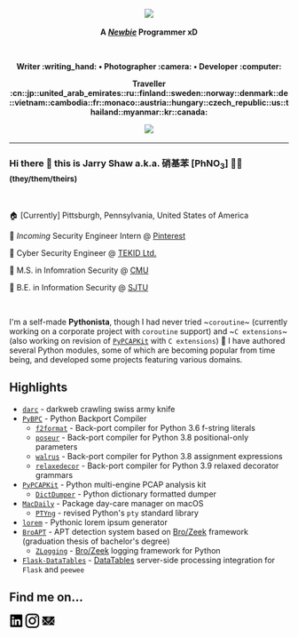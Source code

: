 <!--
**JarryShaw/JarryShaw** is a ✨ _special_ ✨ repository because its `README.md` (this file) appears on your GitHub profile.

Here are some ideas to get you started:

- 🔭 I’m currently working on ...
- 🌱 I’m currently learning ...
- 👯 I’m looking to collaborate on ...
- 🤔 I’m looking for help with ...
- 💬 Ask me about ...
- 📫 How to reach me: ...
- 😄 Pronouns: ...
- ⚡ Fun fact: ...
-->

<p align="center">
  <a href="https://wakatime.com/jarryshaw">
    <img src="https://github-readme-stats.vercel.app/api?username=jarryshaw&show_icons=true&theme=dark&include_all_commits=true&count_private=true" />
  </a>
</p>

<p align="center">
  <strong>
    A <a href="https://github.com/JarryShaw/JarryShaw/blob/master/img/newbie.png?raw=true"><em>Newbie</em></a> Programmer xD
  </strong>
</p>

<br />

<p align="center">
  <strong>
    Writer :writing_hand: • Photographer :camera: • Developer :computer:
  </strong>
</p>
<p align="center">
  <strong>
    Traveller :cn::jp::united_arab_emirates::ru::finland::sweden::norway::denmark::de::vietnam::cambodia::fr::monaco::austria::hungary::czech_republic::us::thailand::myanmar::kr::canada:
  </strong>
</p>

<p align="center">
  <a href="https://github.com/JarryShaw">
    <img src="https://github-profile-trophy.vercel.app/?username=jarryshaw&column=8&theme=onedark&no-bg=false" />
  </a>
</p>

---

### Hi there :wave: this is Jarry Shaw a.k.a. 硝基苯 \[PhNO<sub>3</sub>\] :rainbow_flag: <sub>(they/them/theirs)</sub>

<br />

:house: \[Currently\] Pittsburgh, Pennsylvania, United States of America

:office: *Incoming* Security Engineer Intern @ [Pinterest](https://www.pinterest.com/)

:office: Cyber Security Engineer @ [TEKID Ltd.](https://www.tek-id.com/)

:school: M.S. in Infomration Security @ [CMU](https://www.cmu.edu/ini/academics/msis/)

:school: B.E. in Information Security @ [SJTU](https://infosec.sjtu.edu.cn/)

<br />

I'm a self-made **Pythonista**, though I had never tried ~`coroutine`~ (currently working on a corporate
project with `coroutine` support) and ~`C extensions`~ (also working on revision of
[`PyPCAPKit`](https://github.com/JarryShaw/PyPCAPKit) with `C extensions`) :rofl:
I have authored several Python modules, some of which are becoming popular from time being, and developed
some projects featuring various domains.

Highlights
----------

- [`darc`](https://github.com/JarryShaw/darc) - darkweb crawling swiss army knife
- [`PyBPC`](https://github.com/pybpc/pybpc) - Python Backport Compiler
  - [`f2format`](https://github.com/pybpc/f2format) - Back-port compiler for Python 3.6 f-string literals
  - [`poseur`](https://github.com/pybpc/poseur) - Back-port compiler for Python 3.8 positional-only parameters
  - [`walrus`](https://github.com/pybpc/walrus) - Back-port compiler for Python 3.8 assignment expressions
  - [`relaxedecor`](https://github.com/pybpc/relaxedecor) - Back-port compiler for Python 3.9 relaxed decorator grammars
- [`PyPCAPKit`](https://github.com/JarryShaw/PyPCAPKit) - Python multi-engine PCAP analysis kit
  - [`DictDumper`](https://github.com/JarryShaw/DictDumper) - Python dictionary formatted dumper
- [`MacDaily`](https://github.com/JarryShaw/MacDaily) - Package day-care manager on macOS
  - [`PTYng`](https://github.com/JarryShaw/ptyng) - revised Python's `pty` standard library
- [`lorem`](https://github.com/JarryShaw/lorem) - Pythonic lorem ipsum generator
- [`BroAPT`](https://github.com/JarryShaw/BroAPT) - APT detection system based on [Bro/Zeek](https://zeek.org/) framework (graduation thesis of bachelor's degree)
  - [`ZLogging`](https://github.com/JarryShaw/zlogging) - [Bro/Zeek](https://zeek.org/) logging framework for Python
- [`Flask-DataTables`](https://github.com/JarryShaw/Flask-DataTables) - [DataTables](https://datatables.net) server-side processing integration for `Flask` and `peewee`

Find me on...
-------------

[<img src="https://github.com/JarryShaw/JarryShaw/blob/master/img/linkedin.svg" width="5%">](https://www.linkedin.com/in/jarryshaw)
[<img src="https://github.com/JarryShaw/JarryShaw/blob/master/img/instagram.svg" width="5%">](https://instagram.com/jarryshaw)
[<img src="https://github.com/JarryShaw/JarryShaw/blob/master/img/email.svg" width="5%">](mailto:jarryshaw@icloud.com)

